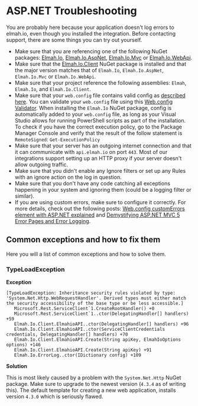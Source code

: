 # ASP.NET Troubleshooting

You are probably here because your application doesn't log errors to elmah.io, even though you installed the integration. Before contacting support, there are some things you can try out yourself.

- Make sure that you are referencing one of the following NuGet packages: <a href="https://www.nuget.org/packages/elmah.io/" target="_blank" rel="noopener noreferrer">Elmah.Io</a>, <a href="https://www.nuget.org/packages/Elmah.Io.AspNet/" target="_blank" rel="noopener noreferrer">Elmah.Io.AspNet</a>, <a href="https://www.nuget.org/packages/Elmah.Io.Mvc/" target="_blank" rel="noopener noreferrer">Elmah.Io.Mvc</a> or <a href="https://www.nuget.org/packages/Elmah.Io.WebApi/" target="_blank" rel="noopener noreferrer">Elmah.Io.WebApi</a>.
- Make sure that the <a href="https://www.nuget.org/packages/Elmah.Io.Client/" target="_blank" rel="noopener noreferrer">Elmah.Io.Client</a> NuGet package is installed and that the major version matches that of `Elmah.Io`, `Elmah.Io.AspNet`, `Elmah.Io.Mvc` or `Elmah.Io.WebApi`.
- Make sure that your project reference the following assemblies: `Elmah`, `Elmah.Io`, and `Elmah.Io.Client`.
- Make sure that your `web.config` file contains valid config as [described here](http://localhost:8000/configure-elmah-io-manually/). You can validate your `web.config` file using this [Web.config Validator](https://elmah.io/tools/configvalidator/). When installing the `Elmah.Io` NuGet package, config is automatically added to your `web.config` file, as long as your Visual Studio allows for running PowerShell scripts as part of the installation. To check if you have the correct execution policy, go to the Package Manager Console and verify that the result of the follow statement is `RemoteSigned`: `Get-ExecutionPolicy`
- Make sure that your server has an outgoing internet connection and that it can communicate with `api.elmah.io` on port `443`. Most of our integrations support setting up an HTTP proxy if your server doesn't allow outgoing traffic.
- Make sure that you didn't enable any Ignore filters or set up any Rules with an ignore action on the log in question.
- Make sure that you don't have any code catching all exceptions happening in your system and ignoring them (could be a logging filter or similar).
- If you are using custom errors, make sure to configure it correctly. For more details, check out the following posts: [Web.config customErrors element with ASP.NET explained](https://blog.elmah.io/web-config-customerrors-element-with-aspnet-explained/) and <a href="https://dusted.codes/demystifying-aspnet-mvc-5-error-pages-and-error-logging" target="_blank" rel="noopener noreferrer">Demystifying ASP.NET MVC 5 Error Pages and Error Logging</a>.

## Common exceptions and how to fix them

Here you will a list of common exceptions and how to solve them.

### TypeLoadException

**Exception**

```
[TypeLoadException: Inheritance security rules violated by type: 'System.Net.Http.WebRequestHandler'. Derived types must either match the security accessibility of the base type or be less accessible.]
   Microsoft.Rest.ServiceClient`1.CreateRootHandler() +0
   Microsoft.Rest.ServiceClient`1..ctor(DelegatingHandler[] handlers) +59
   Elmah.Io.Client.ElmahioAPI..ctor(DelegatingHandler[] handlers) +96
   Elmah.Io.Client.ElmahioAPI..ctor(ServiceClientCredentials credentials, DelegatingHandler[] handlers) +70
   Elmah.Io.Client.ElmahioAPI.Create(String apiKey, ElmahIoOptions options) +146
   Elmah.Io.Client.ElmahioAPI.Create(String apiKey) +91
   Elmah.Io.ErrorLog..ctor(IDictionary config) +109
```

**Solution**

This is most likely caused by a problem with the `System.Net.Http` NuGet package. Make sure to upgrade to the newest version (`4.3.4` as of writing this). The default template for creating a new web application, installs version `4.3.0` which is seriously flawed.